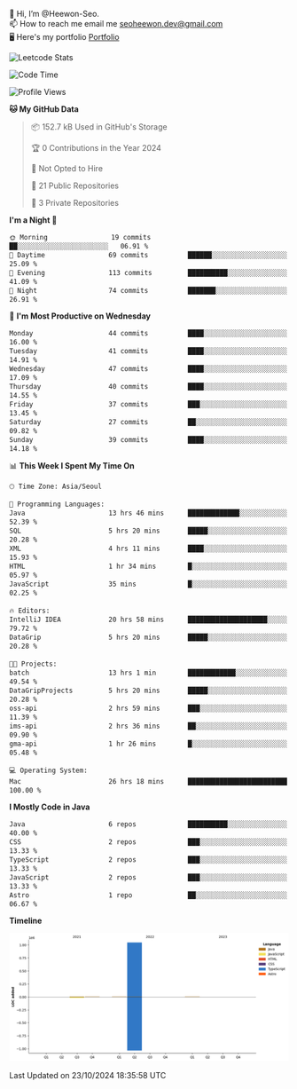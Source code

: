 👋 Hi, I’m @Heewon-Seo.  
📫 How to reach me email me seoheewon.dev@gmail.com   
🖥 Here's my portfolio [Portfolio](https://haileynotes.notion.site/HEEWON-SEO-f98fe97412ee4a6a94fd24fe6832f84c)

![Leetcode Stats](https://leetcode.card.workers.dev/?username=Heewon-Seo)

 <!--START_SECTION:waka-->
![Code Time](http://img.shields.io/badge/Code%20Time-1%2C626%20hrs%2054%20mins-blue)

![Profile Views](http://img.shields.io/badge/Profile%20Views-0-blue)

**🐱 My GitHub Data** 

> 📦 152.7 kB Used in GitHub's Storage 
 > 
> 🏆 0 Contributions in the Year 2024
 > 
> 🚫 Not Opted to Hire
 > 
> 📜 21 Public Repositories 
 > 
> 🔑 3 Private Repositories 
 > 
**I'm a Night 🦉** 

```text
🌞 Morning                19 commits          ██░░░░░░░░░░░░░░░░░░░░░░░   06.91 % 
🌆 Daytime                69 commits          ██████░░░░░░░░░░░░░░░░░░░   25.09 % 
🌃 Evening                113 commits         ██████████░░░░░░░░░░░░░░░   41.09 % 
🌙 Night                  74 commits          ███████░░░░░░░░░░░░░░░░░░   26.91 % 
```
📅 **I'm Most Productive on Wednesday** 

```text
Monday                   44 commits          ████░░░░░░░░░░░░░░░░░░░░░   16.00 % 
Tuesday                  41 commits          ████░░░░░░░░░░░░░░░░░░░░░   14.91 % 
Wednesday                47 commits          ████░░░░░░░░░░░░░░░░░░░░░   17.09 % 
Thursday                 40 commits          ████░░░░░░░░░░░░░░░░░░░░░   14.55 % 
Friday                   37 commits          ███░░░░░░░░░░░░░░░░░░░░░░   13.45 % 
Saturday                 27 commits          ██░░░░░░░░░░░░░░░░░░░░░░░   09.82 % 
Sunday                   39 commits          ████░░░░░░░░░░░░░░░░░░░░░   14.18 % 
```


📊 **This Week I Spent My Time On** 

```text
🕑︎ Time Zone: Asia/Seoul

💬 Programming Languages: 
Java                     13 hrs 46 mins      █████████████░░░░░░░░░░░░   52.39 % 
SQL                      5 hrs 20 mins       █████░░░░░░░░░░░░░░░░░░░░   20.28 % 
XML                      4 hrs 11 mins       ████░░░░░░░░░░░░░░░░░░░░░   15.93 % 
HTML                     1 hr 34 mins        █░░░░░░░░░░░░░░░░░░░░░░░░   05.97 % 
JavaScript               35 mins             █░░░░░░░░░░░░░░░░░░░░░░░░   02.25 % 

🔥 Editors: 
IntelliJ IDEA            20 hrs 58 mins      ████████████████████░░░░░   79.72 % 
DataGrip                 5 hrs 20 mins       █████░░░░░░░░░░░░░░░░░░░░   20.28 % 

🐱‍💻 Projects: 
batch                    13 hrs 1 min        ████████████░░░░░░░░░░░░░   49.54 % 
DataGripProjects         5 hrs 20 mins       █████░░░░░░░░░░░░░░░░░░░░   20.28 % 
oss-api                  2 hrs 59 mins       ███░░░░░░░░░░░░░░░░░░░░░░   11.39 % 
ims-api                  2 hrs 36 mins       ██░░░░░░░░░░░░░░░░░░░░░░░   09.90 % 
gma-api                  1 hr 26 mins        █░░░░░░░░░░░░░░░░░░░░░░░░   05.48 % 

💻 Operating System: 
Mac                      26 hrs 18 mins      █████████████████████████   100.00 % 
```

**I Mostly Code in Java** 

```text
Java                     6 repos             ██████████░░░░░░░░░░░░░░░   40.00 % 
CSS                      2 repos             ███░░░░░░░░░░░░░░░░░░░░░░   13.33 % 
TypeScript               2 repos             ███░░░░░░░░░░░░░░░░░░░░░░   13.33 % 
JavaScript               2 repos             ███░░░░░░░░░░░░░░░░░░░░░░   13.33 % 
Astro                    1 repo              ██░░░░░░░░░░░░░░░░░░░░░░░   06.67 % 
```



**Timeline**

![Lines of Code chart](https://raw.githubusercontent.com/Heewon-Seo/Heewon-Seo/main/assets/bar_graph.png)


 Last Updated on 23/10/2024 18:35:58 UTC
<!--END_SECTION:waka-->

